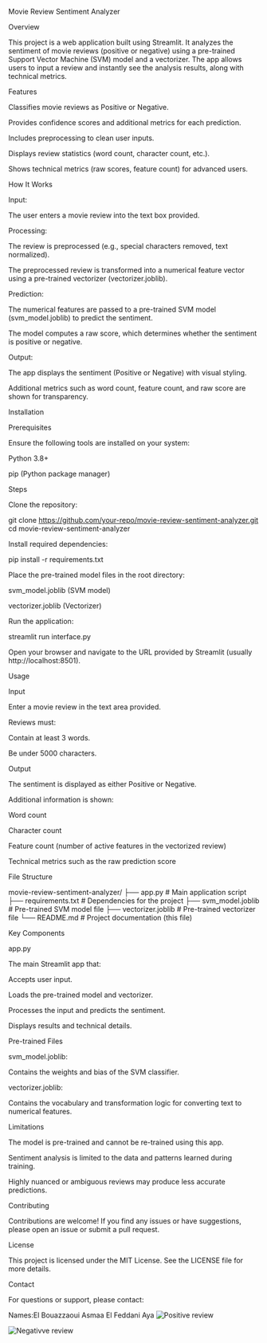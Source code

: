 Movie Review Sentiment Analyzer

Overview

This project is a web application built using Streamlit. It analyzes the sentiment of movie reviews (positive or negative) using a pre-trained Support Vector Machine (SVM) model and a vectorizer. The app allows users to input a review and instantly see the analysis results, along with technical metrics.

Features

Classifies movie reviews as Positive or Negative.

Provides confidence scores and additional metrics for each prediction.

Includes preprocessing to clean user inputs.

Displays review statistics (word count, character count, etc.).

Shows technical metrics (raw scores, feature count) for advanced users.

How It Works

Input:

The user enters a movie review into the text box provided.

Processing:

The review is preprocessed (e.g., special characters removed, text normalized).

The preprocessed review is transformed into a numerical feature vector using a pre-trained vectorizer (vectorizer.joblib).

Prediction:

The numerical features are passed to a pre-trained SVM model (svm_model.joblib) to predict the sentiment.

The model computes a raw score, which determines whether the sentiment is positive or negative.

Output:

The app displays the sentiment (Positive or Negative) with visual styling.

Additional metrics such as word count, feature count, and raw score are shown for transparency.

Installation

Prerequisites

Ensure the following tools are installed on your system:

Python 3.8+

pip (Python package manager)

Steps

Clone the repository:

git clone https://github.com/your-repo/movie-review-sentiment-analyzer.git
cd movie-review-sentiment-analyzer

Install required dependencies:

pip install -r requirements.txt

Place the pre-trained model files in the root directory:

svm_model.joblib (SVM model)

vectorizer.joblib (Vectorizer)

Run the application:

streamlit run interface.py

Open your browser and navigate to the URL provided by Streamlit (usually http://localhost:8501).

Usage

Input

Enter a movie review in the text area provided.

Reviews must:

Contain at least 3 words.

Be under 5000 characters.

Output

The sentiment is displayed as either Positive or Negative.

Additional information is shown:

Word count

Character count

Feature count (number of active features in the vectorized review)

Technical metrics such as the raw prediction score

File Structure

movie-review-sentiment-analyzer/
├── app.py                 # Main application script
├── requirements.txt       # Dependencies for the project
├── svm_model.joblib       # Pre-trained SVM model file
├── vectorizer.joblib      # Pre-trained vectorizer file
└── README.md              # Project documentation (this file)

Key Components

app.py

The main Streamlit app that:

Accepts user input.

Loads the pre-trained model and vectorizer.

Processes the input and predicts the sentiment.

Displays results and technical details.

Pre-trained Files

svm_model.joblib:

Contains the weights and bias of the SVM classifier.

vectorizer.joblib:

Contains the vocabulary and transformation logic for converting text to numerical features.

Limitations

The model is pre-trained and cannot be re-trained using this app.

Sentiment analysis is limited to the data and patterns learned during training.

Highly nuanced or ambiguous reviews may produce less accurate predictions.

Contributing

Contributions are welcome! If you find any issues or have suggestions, please open an issue or submit a pull request.

License

This project is licensed under the MIT License. See the LICENSE file for more details.

Contact

For questions or support, please contact:

Names:El Bouazzaoui Asmaa
     El Feddani Aya
![Positive review](https://github.com/user-attachments/assets/20d0c5f4-c746-4c9c-966c-aaf0c4dccc3e)

![Negativve review](https://github.com/user-attachments/assets/0389001d-cadb-4027-8ec4-f07a25891a63)


